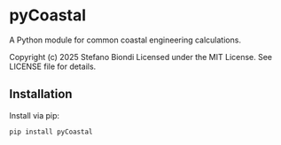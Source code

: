 # pyCoastal

A Python module for common coastal engineering calculations.

Copyright (c) 2025 Stefano Biondi
Licensed under the MIT License. See LICENSE file for details.

## Installation

Install via pip:

```bash
pip install pyCoastal
